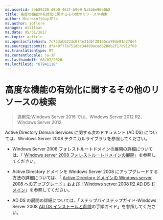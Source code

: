 ```yaml
---
ms.assetid: 3eb89320-d8b0-463f-b9e9-5a5b6e96e0b8
title: 高度な機能の有効化に関するその他のリソースの検索
author: MicrosoftGuyJFlo
ms.author: joflore
manager: mtillman
ms.date: 05/31/2017
ms.topic: article
ms.openlocfilehash: 7c753ab623dc674e31d6f20165ca99de81a27de4
ms.sourcegitcommit: dfa48f77b751dbc34409aced628eb2f17c912f08
ms.translationtype: MT
ms.contentlocale: ja-JP
ms.lasthandoff: 08/07/2020
ms.locfileid: "87941118"
---
```

# <a name="finding-additional-resources-for-enabling-advanced-features"></a>高度な機能の有効化に関するその他のリソースの検索

> 適用先:Windows Server 2016 では、Windows Server 2012 R2、Windows Server 2012

Active Directory Domain Services に関する次のドキュメント (AD DS) については、Windows Server 2008 テクニカルライブラリを参照してください。

- Windows Server 2008 フォレストルートドメインの展開の詳細については、「 [Windows server 2008 フォレストルートドメインの展開](/previous-versions/windows/it-pro/windows-server-2008-r2-and-2008/cc731174(v=ws.10))」を参照してください。

- Active Directory ドメインを Windows Server 2008 にアップグレードする方法の詳細については、「 [Active Directory ドメインの Windows server 2008 へのアップグレード」および「Windows server 2008 R2 AD DS ドメイン](/previous-versions/windows/it-pro/windows-server-2008-r2-and-2008/cc731188(v=ws.10))」を参照してください。

- AD DS の展開の詳細については、「ステップバイステップガイド-Windows Server 2008 [AD DS インストールと削除](/previous-versions/windows/it-pro/windows-server-2008-r2-and-2008/cc755258(v=ws.10))の手順ガイド」を参照してください。
